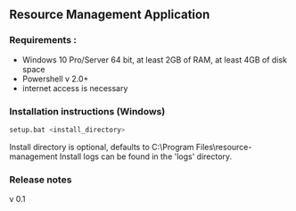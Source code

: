 ## Resource Management Application

### Requirements : 

* Windows 10 Pro/Server 64 bit, at least 2GB of RAM, at least 4GB of disk space
* Powershell v 2.0+
* internet access is necessary

### Installation instructions (Windows)

``` bash
setup.bat <install_directory>
```

Install directory is optional, defaults to C:\Program Files\resource-management
Install logs can be found in the 'logs' directory.

### Release notes

v 0.1
